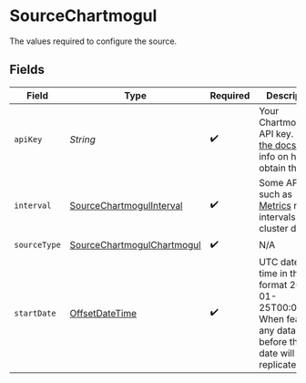 # SourceChartmogul

The values required to configure the source.


## Fields

| Field                                                                                                                                                                                                | Type                                                                                                                                                                                                 | Required                                                                                                                                                                                             | Description                                                                                                                                                                                          | Example                                                                                                                                                                                              |
| ---------------------------------------------------------------------------------------------------------------------------------------------------------------------------------------------------- | ---------------------------------------------------------------------------------------------------------------------------------------------------------------------------------------------------- | ---------------------------------------------------------------------------------------------------------------------------------------------------------------------------------------------------- | ---------------------------------------------------------------------------------------------------------------------------------------------------------------------------------------------------- | ---------------------------------------------------------------------------------------------------------------------------------------------------------------------------------------------------- |
| `apiKey`                                                                                                                                                                                             | *String*                                                                                                                                                                                             | :heavy_check_mark:                                                                                                                                                                                   | Your Chartmogul API key. See <a href="https://help.chartmogul.com/hc/en-us/articles/4407796325906-Creating-and-Managing-API-keys#creating-an-api-key"> the docs </a> for info on how to obtain this. |                                                                                                                                                                                                      |
| `interval`                                                                                                                                                                                           | [SourceChartmogulInterval](../../models/shared/SourceChartmogulInterval.md)                                                                                                                          | :heavy_check_mark:                                                                                                                                                                                   | Some APIs such as <a href="https://dev.chartmogul.com/reference/endpoint-overview-metrics-api">Metrics</a> require intervals to cluster data.                                                        |                                                                                                                                                                                                      |
| `sourceType`                                                                                                                                                                                         | [SourceChartmogulChartmogul](../../models/shared/SourceChartmogulChartmogul.md)                                                                                                                      | :heavy_check_mark:                                                                                                                                                                                   | N/A                                                                                                                                                                                                  |                                                                                                                                                                                                      |
| `startDate`                                                                                                                                                                                          | [OffsetDateTime](https://docs.oracle.com/javase/8/docs/api/java/time/OffsetDateTime.html)                                                                                                            | :heavy_check_mark:                                                                                                                                                                                   | UTC date and time in the format 2017-01-25T00:00:00Z. When feasible, any data before this date will not be replicated.                                                                               | 2017-01-25T00:00:00Z                                                                                                                                                                                 |